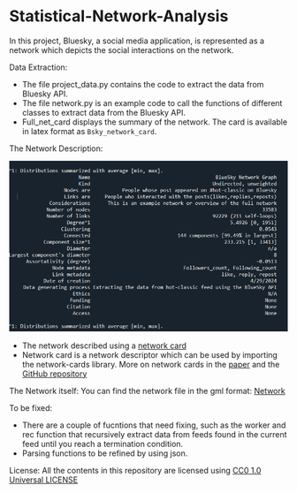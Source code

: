 # Statistical-Network-Analysis
In this project, Bluesky, a social media application, is represented as a network which depicts the social interactions on the network.

Data Extraction:
- The file project_data.py contains the code to extract the data from Bluesky API.
- The file network.py is an example code to call the functions of different classes to extract data from the Bluesky API.
- Full_net_card displays the summary of the network. The card is available in latex format as `Bsky_network_card`.
  

The Network Description:

  ![Network Card](full_net_card.png)
  
- The network described using a [network card](https://github.com/vgentela/Statistical-Network-Analysis/blob/main/Bsky_network_card.tex)
- Network card is a network descriptor which can be used by importing the network-cards library. More on network cards in the [paper](https://arxiv.org/abs/2206.00026) and the [GitHub repository](https://github.com/network-cards/network-cards)

The Network itself:
You can find the network file in the gml format: [Network](https://github.com/vgentela/Statistical-Network-Analysis/blob/main/n17.gml)

To be fixed:
- There are a couple of fucntions that need fixing, such as the worker and rec function that recursively extract data from feeds found in the current feed until you reach a termination condition.
- Parsing functions to be refined by using json.
  
License:
All the contents in this repository are licensed using [CC0 1.0 Universal LICENSE](https://github.com/vgentela/Statistical-Network-Analysis/blob/main/LICENSE)
